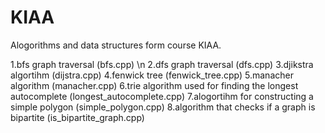# KIAA

Alogorithms and data structures form course KIAA.

1.bfs graph traversal (bfs.cpp) \n
2.dfs graph traversal (dfs.cpp)
3.djikstra algortihm (dijstra.cpp)
4.fenwick tree (fenwick_tree.cpp)
5.manacher algorithm (manacher.cpp)
6.trie algorithm used for finding the longest autocomplete (longest_autocomplete.cpp)
7.alogortihm for constructing a simple polygon (simple_polygon.cpp)
8.algorithm that checks if a graph is bipartite (is_bipartite_graph.cpp)
